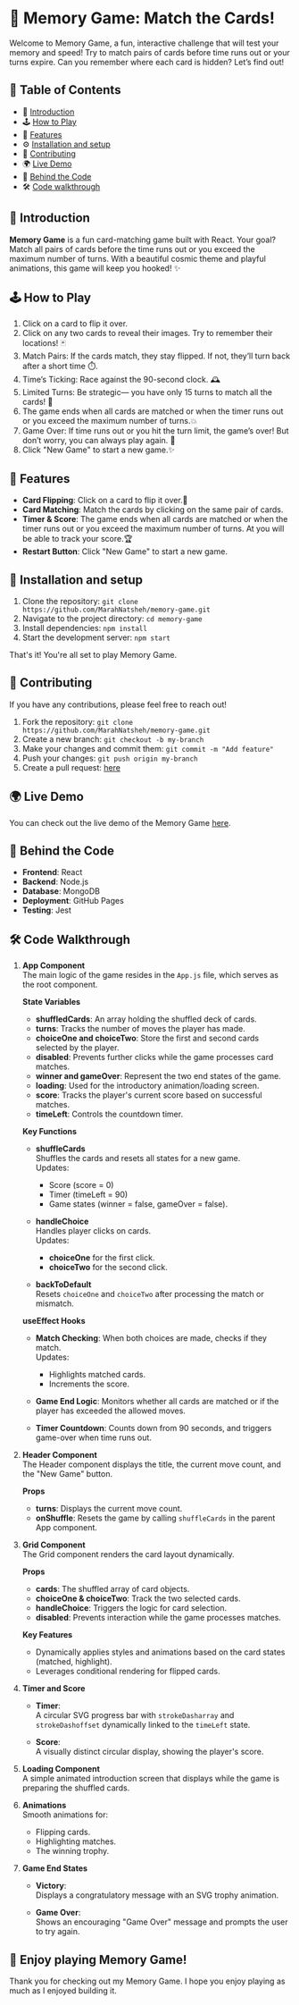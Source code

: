 # 🧠 Memory Game: Match the Cards!

Welcome to Memory Game, a fun, interactive challenge that will test your memory and speed! Try to match pairs of cards before time runs out or your turns expire. Can you remember where each card is hidden? Let’s find out!

## 📜 Table of Contents

- 🌟 [Introduction](#introduction) 
- 🕹️ [How to Play](#how-to-play)
- 🎨 [Features](#features)
- ⚙️ [Installation and setup](#installation-and-setup)
- 🤝 [Contributing](#contributing)
- 🌍 [Live Demo](#live-demo)
- 🧩 [Behind the Code](#behind-the-code)
- 🛠 [Code walkthrough](#code-walkthrough)

## 🌟 Introduction

**Memory Game** is a fun card-matching game built with React. Your goal? Match all pairs of cards before the time runs out or you exceed the maximum number of turns. With a beautiful cosmic theme and playful animations, this game will keep you hooked! ✨


## 🕹️ How to Play

1. Click on a card to flip it over.
2. Click on any two cards to reveal their images. Try to remember their locations! 🃏
3. Match Pairs: If the cards match, they stay flipped. If not, they’ll turn back after a short time ⏱️.
4. Time’s Ticking: Race against the 90-second clock. 🕰️
5. Limited Turns: Be strategic— you have only 15 turns to match all the cards! 🔢
6. The game ends when all cards are matched or when the timer runs out or you exceed the maximum number of turns.💥
7. Game Over: If time runs out or you hit the turn limit, the game’s over! But don’t worry, you can always play again. 🔄
8. Click "New Game" to start a new game.✨

## 🎨 Features

- **Card Flipping**: Click on a card to flip it over.🌌
- **Card Matching**: Match the cards by clicking on the same pair of cards.
- **Timer & Score**: The game ends when all cards are matched or when the timer runs out or you exceed the maximum number of turns. At you will be able to track your score.🏆
- **Restart Button**: Click "New Game" to start a new game.


## 🔧 Installation and setup

1. Clone the repository: `git clone https://github.com/MarahNatsheh/memory-game.git`
2. Navigate to the project directory: `cd memory-game`
3. Install dependencies: `npm install`
4. Start the development server: `npm start`

That's it! You're all set to play Memory Game.


## 🤝 Contributing

If you have any contributions, please feel free to reach out!
1. Fork the repository: `git clone https://github.com/MarahNatsheh/memory-game.git`
2. Create a new branch: `git checkout -b my-branch`
3. Make your changes and commit them: `git commit -m "Add feature"`
4. Push your changes: `git push origin my-branch`
5. Create a pull request: [here](https://github.com/MarahNatsheh/memory-game/pulls)

## 🌍 Live Demo

You can check out the live demo of the Memory Game [here](https://marahnatsheh.github.io/memory-game/).

## 🧩 Behind the Code

- **Frontend**: React
- **Backend**: Node.js
- **Database**: MongoDB
- **Deployment**: GitHub Pages
- **Testing**: Jest 

## 🛠 Code Walkthrough
1. **App Component**  
   The main logic of the game resides in the `App.js` file, which serves as the root component.

   **State Variables**  
   - **shuffledCards**: An array holding the shuffled deck of cards.
   - **turns**: Tracks the number of moves the player has made.
   - **choiceOne and choiceTwo**: Store the first and second cards selected by the player.
   - **disabled**: Prevents further clicks while the game processes card matches.
   - **winner and gameOver**: Represent the two end states of the game.
   - **loading**: Used for the introductory animation/loading screen.
   - **score**: Tracks the player's current score based on successful matches.
   - **timeLeft**: Controls the countdown timer.

   **Key Functions**  
   - **shuffleCards**  
     Shuffles the cards and resets all states for a new game.  
     Updates:  
     - Score (score = 0)  
     - Timer (timeLeft = 90)  
     - Game states (winner = false, gameOver = false).

   - **handleChoice**  
     Handles player clicks on cards.  
     Updates:  
     - **choiceOne** for the first click.  
     - **choiceTwo** for the second click.

   - **backToDefault**  
     Resets `choiceOne` and `choiceTwo` after processing the match or mismatch.

   **useEffect Hooks**  
   - **Match Checking**: When both choices are made, checks if they match.  
     Updates:  
     - Highlights matched cards.  
     - Increments the score.

   - **Game End Logic**: Monitors whether all cards are matched or if the player has exceeded the allowed moves.

   - **Timer Countdown**: Counts down from 90 seconds, and triggers game-over when time runs out.

2. **Header Component**  
   The Header component displays the title, the current move count, and the "New Game" button.

   **Props**  
   - **turns**: Displays the current move count.  
   - **onShuffle**: Resets the game by calling `shuffleCards` in the parent App component.

3. **Grid Component**  
   The Grid component renders the card layout dynamically.

   **Props**  
   - **cards**: The shuffled array of card objects.  
   - **choiceOne & choiceTwo**: Track the two selected cards.  
   - **handleChoice**: Triggers the logic for card selection.  
   - **disabled**: Prevents interaction while the game processes matches.

   **Key Features**  
   - Dynamically applies styles and animations based on the card states (matched, highlight).
   - Leverages conditional rendering for flipped cards.

4. **Timer and Score**  
   - **Timer**:  
     A circular SVG progress bar with `strokeDasharray` and `strokeDashoffset` dynamically linked to the `timeLeft` state.

   - **Score**:  
     A visually distinct circular display, showing the player's score.

5. **Loading Component**  
   A simple animated introduction screen that displays while the game is preparing the shuffled cards.

6. **Animations**  
   Smooth animations for:  
   - Flipping cards.  
   - Highlighting matches.  
   - The winning trophy.

7. **Game End States**  
   - **Victory**:  
     Displays a congratulatory message with an SVG trophy animation.  

   - **Game Over**:  
     Shows an encouraging "Game Over" message and prompts the user to try again.


## 🎉 Enjoy playing Memory Game!
Thank you for checking out my Memory Game. I hope you enjoy playing as much as I enjoyed building it.


